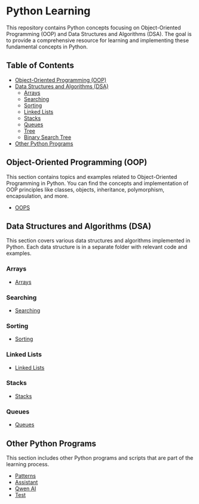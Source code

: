 # Python Learning

This repository contains Python concepts focusing on Object-Oriented Programming (OOP) and Data Structures and Algorithms (DSA). The goal is to provide a comprehensive resource for learning and implementing these fundamental concepts in Python.

## Table of Contents

- [Object-Oriented Programming (OOP)](#object-oriented-programming-oop)
- [Data Structures and Algorithms (DSA)](#data-structures-and-algorithms-dsa)
  - [Arrays](#arrays)
  - [Searching](#searching)
  - [Sorting](#sorting)
  - [Linked Lists](#linked-lists)
  - [Stacks](#stacks)
  - [Queues](#queues)
  - [Tree](#tree)
  - [Binary Search Tree](#binary-search-tree)
- [Other Python Programs](#other-python-programs)

## Object-Oriented Programming (OOP)

This section contains topics and examples related to Object-Oriented Programming in Python. You can find the concepts and implementation of OOP principles like classes, objects, inheritance, polymorphism, encapsulation, and more.

- [OOPS](1OOPS/)

## Data Structures and Algorithms (DSA)

This section covers various data structures and algorithms implemented in Python. Each data structure is in a separate folder with relevant code and examples.

### Arrays

- [Arrays](2Arrays/)

### Searching

- [Searching](3Searching/)

### Sorting

- [Sorting](4Sorting/)

### Linked Lists

- [Linked Lists](5LinkedList/)

### Stacks

- [Stacks](6Stack/)

### Queues

- [Queues](7Queue/)

## Other Python Programs

This section includes other Python programs and scripts that are part of the learning process.

- [Patterns](5.%20patterns.py)
- [Assistant](Assistant.py)
- [Qwen AI](QwenAI.py)
- [Test](test.py)



